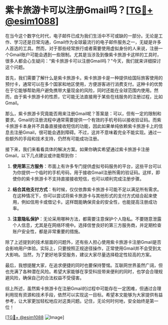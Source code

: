 # 紫卡旅游卡可以注册Gmail吗？[[TG💪+ @esim1088](https://t.me/s/esim1088)]

在当今这个数字化时代，电子邮件已成为我们生活中不可或缺的一部分。无论是工作、学习还是日常沟通，Gmail作为全球最流行的电子邮件服务之一，无疑是许多人首选的工具。然而，对于那些经常旅行或者需要使用虚拟身份的人来说，注册一个Gmail账户可能会遇到一些限制。尤其是当涉及到像紫卡旅游卡这样的工具时，很多人都会心生疑问：“紫卡旅游卡可以注册Gmail吗？”今天，我们就来详细探讨这个问题。

首先，我们需要了解什么是紫卡旅游卡。紫卡旅游卡是一种提供给国际旅客使用的预付卡，通常可以在多个国家和地区使用，方便游客进行消费支付。这种卡的优势在于它能够帮助用户避免携带大量现金的风险，同时还能在全球范围内使用。然而，由于紫卡旅游卡的性质，它可能无法直接用于某些在线服务的注册过程，比如Gmail。

那么，紫卡旅游卡究竟能否用来注册Gmail呢？答案是：可以，但有一定的限制和要求。Gmail的注册流程中通常需要提供一个有效的手机号码以接收验证码。而紫卡旅游卡本身并不具备直接接收短信的功能，因此如果单纯依赖紫卡旅游卡上的信息去注册Gmail，很可能会遇到障碍。不过，这并不意味着完全不能实现。通过一些额外的手段和技术支持，仍然有可能成功注册。

接下来，我们来看看具体的解决方案。如果你确实希望通过紫卡旅游卡注册Gmail，以下几点建议或许能帮到你：

1. **使用第三方服务**：市面上有许多专门提供虚拟号码服务的平台，这些平台可以为你提供一个临时的手机号码，用于接收Gmail注册所需的验证码。这样，即使你的紫卡旅游卡不支持直接接收短信，也可以顺利完成注册步骤。

2. **结合其他支付方式**：有时候，仅仅依靠紫卡旅游卡可能不足以满足所有需求。在这种情况下，你可以尝试将紫卡旅游卡与其他形式的支付方式结合起来使用，例如信用卡或借记卡。这样既能确保资金的安全性，也能提高注册成功率。

3. **注意隐私保护**：无论采用哪种方法，都需要注意保护个人隐私。不要随意泄露个人信息，尤其是在网络环境中。选择信誉良好的第三方服务商，并定期检查账户安全性，都是非常重要的措施。

除了上述提到的技术层面的问题外，还有些人担心使用紫卡旅游卡注册Gmail是否会影响用户体验。实际上，只要按照正规途径操作，正常使用Gmail并不会受到太大影响。当然，为了更好地享受服务，建议大家尽量选择稳定性较高的方案。

最后，我想提醒大家，在追求便捷的同时也要保持警惕。互联网世界虽然广阔，但也充满了各种潜在风险。希望大家能够在享受科技带来便利的同时，也学会合理规避风险，确保自己的合法权益不受侵害。

综上所述，虽然紫卡旅游卡在注册Gmail的过程中可能存在一定困难，但通过合理利用现有资源和技术手段，依然可以实现这一目标。希望本文能够为大家提供有益参考，让大家更加轻松地应对这类问题。记住，无论何时何地，安全始终是第一位！

[[TG💪+ @esim1088](https://t.me/s/esim1088) ![Image](https://i.postimg.cc/4NQfJmqS/Snipaste-2025-05-13-00-14-12.png)]